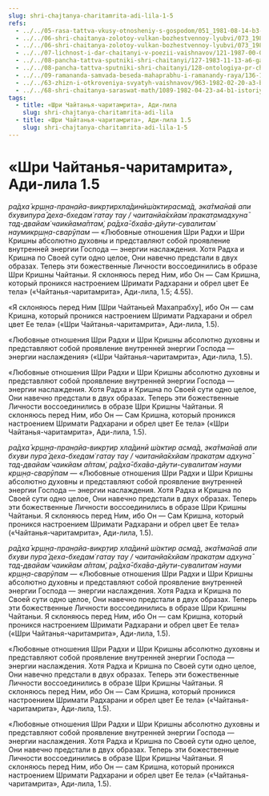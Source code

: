 ```yaml
---
slug: shri-chajtanya-charitamrita-adi-lila-1-5
refs:
  - ../../05-rasa-tattva-vkusy-otnosheniy-s-gospodom/051_1981-08-14-b3-c1_sridharmj_madhura-rasa-iznachalnaja_i_osnovopolagajushhaja.md
  - ../../06-shri-chaitanya-zolotoy-vulkan-bozhestvennoy-lyubvi/073_1983-01-14_sridharmj_sanyasa_mahaprabhu_part1.md
  - ../../06-shri-chaitanya-zolotoy-vulkan-bozhestvennoy-lyubvi/073_1983-01-14_sridharmj_sanyasa_mahaprabhu_part1.md
  - ../../07-lichnost-i-dar-chaitanyi-v-poezii-vaishnavov/121-1987-00-00-a1-obyasnenie-shloki-krishna-lila-amrita-sara.md
  - ../../08-pancha-tattva-sputniki-shri-chaitanyi/127-1983-11-13-a6-gadadhar-das-i-gadadhar-pandit-siyanie-i-serdtse.md
  - ../../08-pancha-tattva-sputniki-shri-chaitanyi/128-ontologiya-pr-ch-5-10-bogatstvo-gadadhara-pandita.md
  - ../../09-ramananda-samvada-beseda-mahaprabhu-i-ramanandy-raya/136-1982-01-11-a1-obyasnenie-poemy-ramanandy-raya-i-pesni-mahaprabhu-pered-dzhagannathom.md
  - ../../63-zhizn-i-otkroveniya-svyatyh-vaishnavov/963-1982-02-20-a3-b1-svananda-sukhanda-kundzha-vechnaya-obitel-bhaktivinoda-thakura.md
  - ../../68-shri-chaitanya-saraswat-math/1089-1982-04-23-a4-b1-istoriya-i-ontologiya-bozhestv-shri-chajtanya-sarasvat-matha.md
tags:
  - title: «Шри Чайтанья-чаритамрита», Ади-лила
    slug: shri-chajtanya-charitamrita-adi-lila
  - title: «Шри Чайтанья-чаритамрита», Ади-лила 1.5
    slug: shri-chajtanya-charitamrita-adi-lila-1-5
---
```


# «Шри Чайтанья-чаритамрита», Ади-лила 1.5

*ра̄дха̄ кр̣ш̣н̣а-пран̣айа-викр̣тирхла̄динӣш́актирасма̄д, эка̄тма̄на̄в апи бхувипура̄ деха-бхедам̇ гатау тау / чаитанйа̄кхйам̇ пракат̣амадхуна̄ тад-двайам̇ чаикйама̄птам̇, ра̄дха̄-бха̄ва-дйути-сувалитам̇ наумикр̣ш̣н̣а-сварӯпам* — «Любовные отношения Шри Радхи и Шри Кришны абсолютно духовны и представляют собой проявление внутренней энергии Господа — энергии наслаждения. Хотя Радха и Кришна по Своей сути одно целое, Они навечно предстали в двух образах. Теперь эти божественные Личности воссоединились в образе Шри Кришны Чайтаньи. Я склоняюсь перед Ним, ибо Он — Сам Кришна, который проникся настроением Шримати Радхарани и обрел цвет Ее тела» («Чайтанья-чаритамрита», Ади-лила, 1.5; 4.55).

«Я склоняюсь перед Ним [Шри Чайтаньей Махапрабху], ибо Он — сам Кришна, который проникся настроением Шримати Радхарани и обрел цвет Ее тела» («Шри Чайтанья-чаритамрита», Ади-лила, 1.5).

«Любовные отношения Шри Радхи и Шри Кришны абсолютно духовны и представляют собой проявление внутренней энергии Господа — энергии наслаждения» («Шри Чайтанья-чаритамрита», Ади-лила, 1.5).


«Любовные отношения Шри Радхи и Шри Кришны абсолютно духовны и представляют собой проявление внутренней энергии Господа — энергии наслаждения. Хотя Радха и Кришна по Своей сути одно целое, Они навечно предстали в двух образах. Теперь эти божественные Личности воссоединились в образе Шри Кришны Чайтаньи. Я склоняюсь перед Ним, ибо Он — Сам Кришна, который проникся настроением Шримати Радхарани и обрел цвет Ее тела» («Шри Чайтанья-чаритамрита», Ади-лила, 1.5).

*ра̄дха̄ кр̣ш̣н̣а-пран̣айа-викр̣тир хла̄динӣ ш́актир асма̄д, эка̄тма̄на̄в апи бхуви пура̄ деха-бхедам̇ гатау тау / чаитанйа̄кхйам̇ пракат̣ам адхуна̄ тад-двайам̇ чаикйам а̄птам̇, ра̄дха̄-бха̄ва-дйути-сувалитам̇ науми кр̣ш̣н̣а-сварӯпам* — «Любовные отношения Шри Радхи и Шри Кришны абсолютно духовны и представляют собой проявление внутренней энергии Господа — энергии наслаждения. Хотя Радха и Кришна по Своей сути одно целое, Они навечно предстали в двух образах. Теперь эти божественные Личности воссоединились в образе Шри Кришны Чайтаньи. Я склоняюсь перед Ним, ибо Он — Сам Кришна, который проникся настроением Шримати Радхарани и обрел цвет Ее тела» («Чайтанья-чаритамрита», Ади-лила, 1.5).


*ра̄дха̄ кр̣ш̣н̣а-пран̣айа-викр̣тир хла̄динӣ ш́актир асма̄д, эка̄тма̄на̄в апи бхуви пура̄ деха-бхедам̇ гатау тау / чаитанйа̄кхйам̇ пракат̣ам адхуна̄ тад-двайам̇ чаикйам а̄птам̇, ра̄дха̄-бха̄ва-дйути-сувалитам̇ науми кр̣ш̣н̣а-сварӯпам* — «Любовные отношения Шри Радхи и Шри Кришны абсолютно духовны и представляют собой проявление внутренней энергии Господа — энергии наслаждения. Хотя Радха и Кришна по Своей сути одно целое, Они навечно предстали в двух образах. Теперь эти божественные Личности воссоединились в образе Шри Кришны Чайтаньи. Я склоняюсь перед Ним, ибо Он — сам Кришна, который проникся настроением Шримати Радхарани и обрел цвет Ее тела» («Шри Чайтанья-чаритамрита», Ади-лила, 1.5).


«Любовные отношения Шри Радхи и Шри Кришны абсолютно духовны и представляют собой проявление внутренней энергии Господа — энергии наслаждения. Хотя Радха и Кришна по Своей сути одно целое, Они навечно предстали в двух образах. Теперь эти божественные Личности воссоединились в образе Шри Кришны Чайтаньи. Я склоняюсь перед Ним, ибо Он — Сам Кришна, который проникся настроением Шримати Радхарани и обрел цвет Ее тела» («Чайтанья-чаритамрита», Ади-лила, 1.5).


«Любовные отношения Шри Радхи и Шри Кришны абсолютно духовны и представляют собой проявление внутренней энергии Господа — энергии наслаждения. Хотя Радха и Кришна по Своей сути одно целое, Они навечно предстали в двух образах. Теперь эти божественные Личности воссоединились в образе Шри Кришны Чайтаньи. Я склоняюсь перед Ним, ибо Он — сам Кришна, который проникся настроением Шримати Радхарани и обрел цвет Ее тела» («Чайтанья-чаритамрита», Ади-лила, 1.5).

